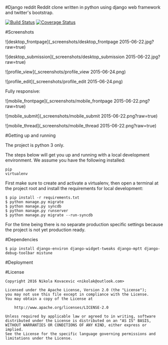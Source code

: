#Django reddit
Reddit clone written in python using django web framework and twitter's bootstrap.

[![Build Status](https://travis-ci.org/Nikola-K/django_reddit.svg)](https://travis-ci.org/Nikola-K/django_reddit) [![Coverage Status](https://coveralls.io/repos/Nikola-K/django_reddit/badge.svg?branch=master&service=github)](https://coveralls.io/github/Nikola-K/django_reddit?branch=master)

#Screenshots

![desktop_frontpage](_screenshots/desktop_frontpage 2015-06-22.jpg?raw=true)

![desktop_submission](_screenshots/desktop_submission 2015-06-22.jpg?raw=true)

![profile_view](_screenshots/profile_view 2015-06-24.png)

![profile_edit](_screenshots/profile_edit 2015-06-24.png)

Fully responsive:

![mobile_frontpage](_screenshots/mobile_frontpage 2015-06-22.png?raw=true)

![mobile_submit](_screenshots/mobile_submit 2015-06-22.png?raw=true)

![mobile_thread](_screenshots/mobile_thread 2015-06-22.png?raw=true)

#Getting up and running

The project is python 3 only.

The steps below will get you up and running with a local development environment. We assume you have the following installed:

    pip
    virtualenv
    
First make sure to create and activate a virtualenv, then open a terminal at the project root and install the requirements for local development:

    $ pip install -r requirements.txt
    $ python manage.py migrate
    $ python manage.py syncdb
    $ python manage.py runserver
    $ python manage.py migrate --run-syncdb
    
For the time being there is no separate production specific settings because the project is not yet production ready.

#Dependencies

```$ pip install django-environ django-widget-tweaks django-mptt django-debug-toolbar mistune```

#Deployment




#License

    Copyright 2016 Nikola Kovacevic <nikolak@outlook.com>

    Licensed under the Apache License, Version 2.0 (the "License");
    you may not use this file except in compliance with the License.
    You may obtain a copy of the License at

        http://www.apache.org/licenses/LICENSE-2.0

    Unless required by applicable law or agreed to in writing, software
    distributed under the License is distributed on an "AS IS" BASIS,
    WITHOUT WARRANTIES OR CONDITIONS OF ANY KIND, either express or implied.
    See the License for the specific language governing permissions and
    limitations under the License.



